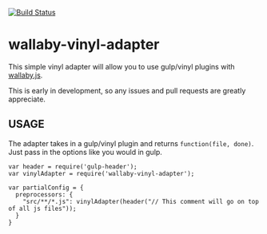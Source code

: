 [![Build Status](https://travis-ci.org/jeffling/wallaby-vinyl-adapter.svg?branch=master)](https://travis-ci.org/jeffling/wallaby-vinyl-adapter)
# wallaby-vinyl-adapter
This simple vinyl adapter will allow you to use gulp/vinyl plugins with [wallaby.js](http://wallabyjs.com). 

This is early in development, so any issues and pull requests are greatly appreciate.

## USAGE
The adapter takes in a gulp/vinyl plugin and returns `function(file, done)`. Just pass in the options like you would in gulp.

```
var header = require('gulp-header');
var vinylAdapter = require('wallaby-vinyl-adapter');

var partialConfig = {
  preprocessors: {
    "src/**/*.js": vinylAdapter(header("// This comment will go on top of all js files"));
  }
}
```
